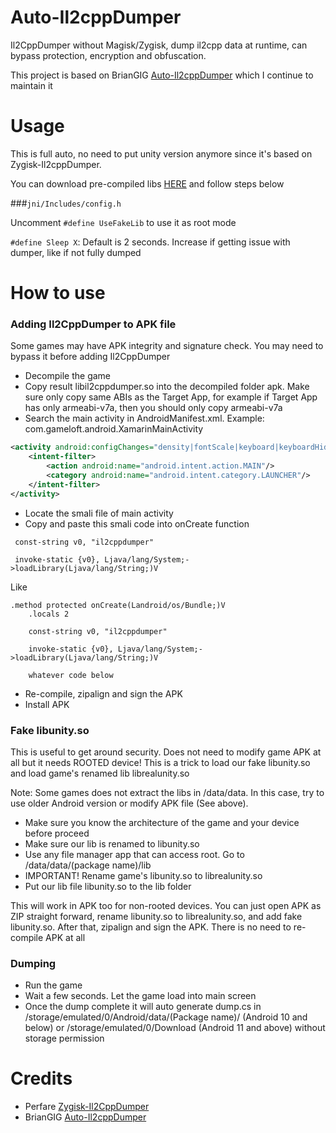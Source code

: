 # Auto-Il2cppDumper
Il2CppDumper without Magisk/Zygisk, dump il2cpp data at runtime, can bypass protection, encryption and obfuscation.

This project is based on BrianGIG [Auto-Il2cppDumper](https://github.com/BryanGIG/Auto-Il2cppDumper) which I continue to maintain it

# Usage
This is full auto, no need to put unity version anymore since it's based on Zygisk-Il2cppDumper.

You can download pre-compiled libs [HERE](https://github.com/AndnixSH/Auto-Il2cppDumper/releases) and follow steps below

###`jni/Includes/config.h`

Uncomment `#define UseFakeLib` to use it as root mode

`#define Sleep X`: Default is 2 seconds. Increase if getting issue with dumper, like if not fully dumped

# How to use

### Adding Il2CppDumper to APK file
Some games may have APK integrity and signature check. You may need to bypass it before adding Il2CppDumper

- Decompile the game 
- Copy result libil2cppdumper.so into the decompiled folder apk. Make sure only copy same ABIs as the Target App, for example if Target App has only armeabi-v7a, then you should only copy armeabi-v7a
- Search the main activity in AndroidManifest.xml. Example: com.gameloft.android.XamarinMainActivity

```xml
<activity android:configChanges="density|fontScale|keyboard|keyboardHidden|layoutDirection|locale|mcc|mnc|navigation|orientation|screenLayout|screenSize|smallestScreenSize|touchscreen|uiMode" android:label="@string/icon_label" android:launchMode="singleTop" android:multiprocess="false" android:name="com.gameloft.android.XamarinMainActivity" android:resizeableActivity="false" android:screenOrientation="sensorLandscape" android:theme="@style/Theme.acp.notitlebar.fullscreen">
    <intent-filter>
        <action android:name="android.intent.action.MAIN"/>
        <category android:name="android.intent.category.LAUNCHER"/>
    </intent-filter>
</activity>
```

- Locate the smali file of main activity
- Copy and paste this smali code into onCreate function

```smali
 const-string v0, "il2cppdumper"
 
 invoke-static {v0}, Ljava/lang/System;->loadLibrary(Ljava/lang/String;)V
```

Like

```smali
.method protected onCreate(Landroid/os/Bundle;)V
    .locals 2

    const-string v0, "il2cppdumper"
 
    invoke-static {v0}, Ljava/lang/System;->loadLibrary(Ljava/lang/String;)V

    whatever code below
```

- Re-compile, zipalign and sign the APK
- Install APK

### Fake libunity.so
This is useful to get around security. Does not need to modify game APK at all but it needs ROOTED device! This is a trick to load our fake libunity.so and load game's renamed lib librealunity.so

Note: Some games does not extract the libs in /data/data. In this case, try to use older Android version or modify APK file (See above).

- Make sure you know the architecture of the game and your device before proceed
- Make sure our lib is renamed to libunity.so
- Use any file manager app that can access root. Go to /data/data/(package name)/lib
- IMPORTANT! Rename game's libunity.so to librealunity.so
- Put our lib file libunity.so to the lib folder

This will work in APK too for non-rooted devices. You can just open APK as ZIP straight forward, rename libunity.so to librealunity.so, and add fake libunity.so. After that, zipalign and sign the APK. There is no need to re-compile APK at all

### Dumping
- Run the game
- Wait a few seconds. Let the game load into main screen
- Once the dump complete it will auto generate dump.cs in /storage/emulated/0/Android/data/(Package name)/ (Android 10 and below) or /storage/emulated/0/Download (Android 11 and above) without storage permission

# Credits
- Perfare [Zygisk-Il2CppDumper](https://github.com/Perfare/Zygisk-Il2CppDumper)
- BrianGIG [Auto-Il2cppDumper](https://github.com/BryanGIG/Auto-Il2cppDumper)